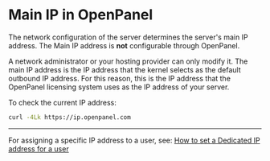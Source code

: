 # Main IP in OpenPanel

The network configuration of the server determines the server's main IP address. The Main IP address is **not** configurable through OpenPanel.

A network administrator or your hosting provider can only modify it. The main IP address is the IP address that the kernel selects as the default outbound IP address. For this reason, this is the IP address that the OpenPanel licensing system uses as the IP address of your server.

To check the current IP address:

```bash
curl -4Lk https://ip.openpanel.com
```

---

For assigning a specific IP address to a user, see: [How to set a Dedicated IP address for a user](/docs/articles/accounts/set-dedicated-ip-address-for-user)
